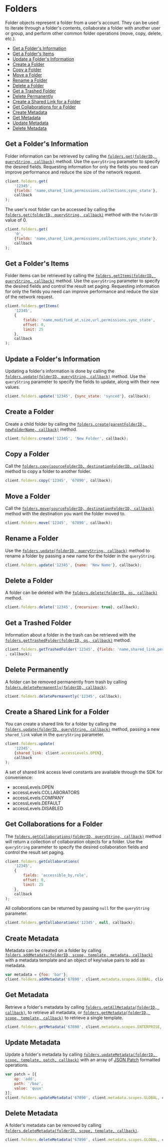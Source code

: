 Folders
=======

Folder objects represent a folder from a user's account. They can be used to
iterate through a folder's contents, collaborate a folder with another user or
group, and perform other common folder operations (move, copy, delete, etc.).

* [Get a Folder's Information](#get-a-folders-information)
* [Get a Folder's Items](#get-a-folders-items)
* [Update a Folder's Information](#update-a-folders-information)
* [Create a Folder](#create-a-folder)
* [Copy a Folder](#copy-a-folder)
* [Move a Folder](#move-a-folder)
* [Rename a Folder](#rename-a-folder)
* [Delete a Folder](#delete-a-folder)
* [Get a Trashed Folder](#get-a-trashed-folder)
* [Delete Permanently](#delete-permanently)
* [Create a Shared Link for a Folder](#create-a-shared-link-for-a-folder)
* [Get Collaborations for a Folder](#get-collaborations-for-a-folder)
* [Create Metadata](#create-metadata)
* [Get Metadata](#get-metadata)
* [Update Metadata](#update-metadata)
* [Delete Metadata](#delete-metadata)

Get a Folder's Information
--------------------------

Folder information can be retrieved by calling the
[`folders.get(folderID, queryString, callback)`](http://opensource.box.com/box-node-sdk/Folders.html#get) method. Use the `queryString` parameter to specify the desired fields. Requesting information for only the fields you need can improve performance and reduce the size of the network request.

```js
client.folders.get(
    '12345',
    {fields: 'name,shared_link,permissions,collections,sync_state'},
    callback
);
```

The user's root folder can be accessed by calling the
[`folders.get(folderID, queryString, callback)`](http://opensource.box.com/box-node-sdk/Folders.html#get) method with the `folderID` value of 0.

```js
client.folders.get(
    '0',
    {fields: 'name,shared_link,permissions,collections,sync_state'},
    callback
);
```


Get a Folder's Items
--------------------

Folder items can be retrieved by calling the [`folders.getItems(folderID, queryString, callback)`](http://opensource.box.com/box-node-sdk/Folders.html#getItems) method. Use the `queryString` parameter to specify the desired fields and control the result set paging. Requesting information for only the fields you need can improve performance and reduce the size of the network request.

```js
client.folders.getItems(
    '12345',
    {
        fields: 'name,modified_at,size,url,permissions,sync_state',
        offset: 0,
        limit: 25
    },
    callback
);
```


Update a Folder's Information
-----------------------------

Updating a folder's information is done by calling the [`folders.update(folderID, queryString, callback)`](http://opensource.box.com/box-node-sdk/Folders.html#update) method. Use the `queryString` parameter to specify the fields to update, along with their new values.

```js
client.folders.update('12345', {sync_state: 'synced'}, callback);
```


Create a Folder
---------------

Create a child folder by calling the [`folders.create(parentFolderID, newFolderName, callback)`](http://opensource.box.com/box-node-sdk/Folders.html#create) method.

```js
client.folders.create('12345', 'New Folder', callback);
```


Copy a Folder
-------------

Call the [`folders.copy(sourceFolderID, destinationFolderID, callback)`](http://opensource.box.com/box-node-sdk/Folders.html#create) method to copy a folder to another folder.

```js
client.folders.copy('12345', '67890', callback);
```


Move a Folder
-------------

Call the [`folders.move(sourceFolderID, destinationFolderID, callback)`](http://opensource.box.com/box-node-sdk/Folders.html#move) method with the destination you want the folder moved to.

```js
client.folders.move('12345', '67890', callback);
```


Rename a Folder
---------------

Use the [`folders.update(folderID, queryString, callback)`](http://opensource.box.com/box-node-sdk/Folders.html#update) method to rename a folder by passing a new name for the folder in the `queryString`.

```js
client.folders.update('12345', {name: 'New Name'}, callback);
```


Delete a Folder
---------------

A folder can be deleted with the [`folders.delete(folderID, qs, callback)`](http://opensource.box.com/box-node-sdk/Folders.html#delete) method.

```js
client.folders.delete('12345', {recursive: true}, callback);
```


Get a Trashed Folder
---------------

Information about a folder in the trash can be retrieved with the [`folders.getTrashedFolder(folderID, qs, callback)`](http://opensource.box.com/box-node-sdk/Folders.html#getTrashedFolder) method.

```js
client.folders.getTrashedFolder('12345', {fields: 'name,shared_link,permissions,collections,sync_state'},
, callback);
```

Delete Permanently
---------------
A folder can be removed permanently from trash by calling
[`folders.deletePermanently(folderID, callback)`](http://opensource.box.com/box-node-sdk/Folders.html#deletePermanently).

```js
client.folders.deletePermanently('12345', callback);
```


Create a Shared Link for a Folder
---------------------------------

You can create a shared link for a folder by calling the
[`folders.update(folderID, queryString, callback)`](http://opensource.box.com/box-node-sdk/Folders.html#update) method, passing a new `shared_link` value in the `queryString` parameter.

```js
client.folders.update(
    '12345',
    {shared_link: client.accessLevels.OPEN},
    callback
);
```

A set of shared link access level constants are available through the SDK for convenience:
* accessLevels.OPEN
* accessLevels.COLLABORATORS
* accessLevels.COMPANY
* accessLevels.DEFAULT
* accessLevels.DISABLED


Get Collaborations for a Folder
-----------------------------------

The [`folders.getCollaborations(folderID, queryString, callback)`](http://opensource.box.com/box-node-sdk/Folders.html#getCollaborations) method will return a collection of collaboration objects for a folder. Use the `queryString` parameter to specify the desired collaboration fields and control the result set paging.

```js
client.folders.getCollaborations(
    '12345',
    {
        fields: 'accessible_by,role',
        offset: 0,
        limit: 25
    },
    callback
);
```

All collaborations can be returned by passing `null` for the `queryString` parameter.

```js
client.folders.getCollaborations('12345', null, callback);
```

Create Metadata
---------------

Metadata can be created on a folder by calling
[`folders.addMetadata(folderID, scope, template, metadata, callback)`](http://opensource.box.com/box-node-sdk/Folders.html#addMetadata)
with a metadata template and an object of key/value pairs to add as metadata.

```js
var metadata = {foo: 'bar'};
client.folders.addMetadata('67890', client.metadata.scopes.GLOBAL, client.metadata.templates.PROPERTIES, metadata, callback);
```

Get Metadata
------------

Retrieve a folder's metadata by calling
[`folders.getAllMetadata(folderID, callback)`](http://opensource.box.com/box-node-sdk/Folders.html#getAllMetadata),
to retrieve all metadata, or
[`folders.getMetadata(folderID, scope, template, callback)`](http://opensource.box.com/box-node-sdk/Folders.html#getMetadata)
to retrieve a single template.

```js
client.folders.getMetadata('67890', client.metadata.scopes.ENTERPRISE, 'productSpec', callback);
```

Update Metadata
---------------

Update a folder's metadata by calling
[`folders.updateMetadata(folderID, scope, template, patch, callback)`](http://opensource.box.com/box-node-sdk/Folders.html#updateMetadata)
with an array of [JSON Patch](http://jsonpatch.com/) formatted operations.

```js
var patch = [{
	op: 'add',
	path: '/baz',
	value: 'quux'
}];
client.folders.updateMetadata('67890', client.metadata.scopes.GLOBAL, client.metadata.templates.PROPERTIES, patch, callback);
```

Delete Metadata
---------------

A folder's metadata can be removed by calling
[`folders.deleteMetadata(folderID, scope, template, callback)`](http://opensource.box.com/box-node-sdk/Folders.html#deleteMetadata).

```js
client.folders.deleteMetadata('67890', client.metadata.scopes.GLOBAL, client.metadata.templates.PROPERTIES, callback);
```
